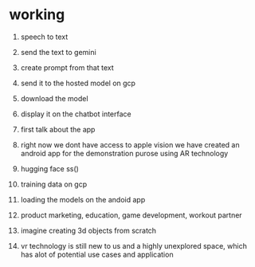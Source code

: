 
# working
1. speech to text 
2. send the text to gemini
3. create prompt from that text
4. send it to the hosted model on gcp
5. download the model
6. display it on the chatbot interface


1. first talk about the app
2. right now we dont have access to apple vision we have created an android app for the demonstration purose using AR technology

1. hugging face ss()
2. training data on gcp
3. loading the models on the andoid app
4. product marketing, education, game development, workout partner

1. imagine creating 3d objects from scratch
2. vr technology is still new to us and a highly unexplored space, which has alot of potential use cases and application